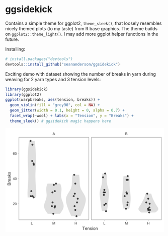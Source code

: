 <!-- README.md is generated from README.Rmd. Please edit that file -->
ggsidekick
==========

Contains a simple theme for ggplot2, `theme_sleek()`, that loosely resembles nicely themed plots (to my taste) from R base graphics. The theme builds on `ggplot2::theme_light()`. I may add more ggplot helper functions in the future.

Installing:

``` r
# install.packages("devtools")
devtools::install_github("seananderson/ggsidekick")
```

Exciting demo with dataset showing the number of breaks in yarn during weaving for 2 yarn types and 3 tension levels:

``` r
library(ggsidekick)
library(ggplot2)
ggplot(warpbreaks, aes(tension, breaks)) + 
  geom_violin(fill = "grey90", col = NA) +
  geom_jitter(width = 0.1, height = 0, alpha = 0.7) +
  facet_wrap(~wool) + labs(x = "Tension", y = "Breaks") +
  theme_sleek() # ggsidekick magic happens here
```

<img src="README-figs/example-1.png" width="528" />
